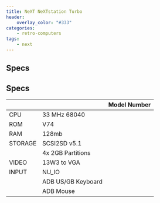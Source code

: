 ```yaml
---
title: NeXT NeXTstation Turbo
header:
    overlay_color: "#333"
categories:
    - retro-computers
tags:
    - next
---
```


## Specs

## Specs

|         |                    | Model Number |
|---------|--------------------|--------------|
| CPU     | 33 MHz 68040       | |
| ROM     | V74                | |
| RAM     | 128mb              | |
| STORAGE | SCSI2SD v5.1       | |
|         | 4x 2GB Partitions  | |
| VIDEO   | 13W3 to VGA        | |
| INPUT   | NU_IO              | |
|         | ADB US/GB Keyboard | |
|         | ADB Mouse          | |
